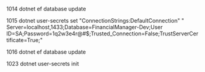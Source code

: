 1014 dotnet ef database update

1015 dotnet user-secrets set "ConnectionStrings:DefaultConnection" "
Server=localhost,1433;Database=FinancialManager-Dev;User
ID=SA;Password=1q2w3e4r@#$;Trusted_Connection=False;TrustServerCertificate=True;"

1016 dotnet ef database update

1023 dotnet user-secrets init
